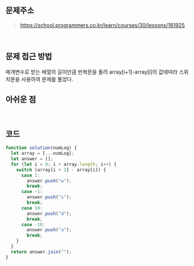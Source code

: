 ## 문제주소

> https://school.programmers.co.kr/learn/courses/30/lessons/181925

</br>

## 문제 접근 방법

매개변수로 받는 배열의 길이만큼 반복문을 돌려 array[i+1]-array[i]의 값에따라 스위치문을 사용하여 문제를 풀었다.
</br>

## 아쉬운 점

</br>

## 코드

```js
function solution(numLog) {
  let array = [...numLog];
  let answer = [];
  for (let i = 0; i < array.length; i++) {
    switch (array[i + 1] - array[i]) {
      case 1:
        answer.push("w");
        break;
      case -1:
        answer.push("s");
        break;
      case 10:
        answer.push("d");
        break;
      case -10:
        answer.push("a");
        break;
    }
  }
  return answer.join("");
}
```
